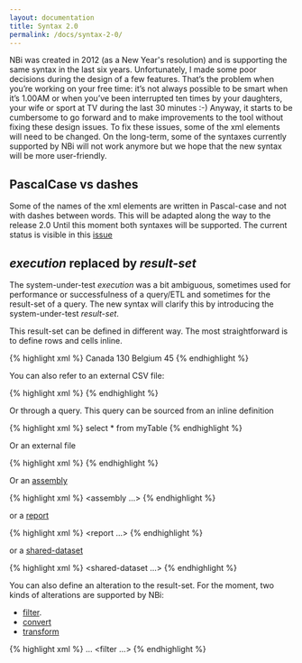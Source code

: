 ```yaml
---
layout: documentation
title: Syntax 2.0
permalink: /docs/syntax-2-0/
---
```

NBi was created in 2012 (as a New Year's resolution) and is supporting the same syntax in the last six years. Unfortunately, I made some poor decisions during the design of a few features. That’s the problem when you’re working on your free time: it’s not always possible to be smart when it’s 1.00AM or when you’ve been interrupted ten times by your daughters, your wife or sport at TV during the last 30 minutes :-) Anyway, it starts to be cumbersome to go forward and to make improvements to the tool without fixing these design issues. To fix these issues, some of the xml elements will need to be changed.  On the long-term, some of the syntaxes currently supported by NBi will not work anymore but we hope that the new syntax will be more user-friendly.

## PascalCase vs dashes

Some of the names of the xml elements are written in Pascal-case and not with dashes between words. This will be adapted along the way to the release 2.0 Until this moment both syntaxes will be supported. The current status is visible in this [issue](http://github.com/Seddryck/NBi/issues/288)

## *execution* replaced by *result-set*

The system-under-test *execution* was a bit ambiguous, sometimes used for performance or successfulness of a query/ETL and sometimes for the result-set of a query. The new syntax will clarify this by introducing the system-under-test *result-set*.

This result-set can be defined in different way. The most straightforward is to define rows and cells inline. 

{% highlight xml %}
<resultSet>
  <row>
    <cell>Canada</cell>
    <cell>130</cell>
  </row>
  <row>
    <cell>Belgium</cell>
    <cell>45</cell>
  </row>
</resultSet>
{% endhighlight %}

You can also refer to an external CSV file:

{% highlight xml %}
<resultSet file="myFile.csv"/>
{% endhighlight %}

Or through a query. This query can be sourced from an inline definition

{% highlight xml %}
<resultSet>
  <query>
    select * from myTable
  </query>
<resultSet>
{% endhighlight %}

Or an external file

{% highlight xml %}
<resultSet>
  <query file="myQuery.sql"/>
<resultSet>
{% endhighlight %}

Or an [assembly](../docs/query-assembly)

{% highlight xml %}
<resultSet>
  <query>
    <assembly ...>
  <query>
<resultSet>
{% endhighlight %}

or a [report](../docs/query-report#dataset)

{% highlight xml %}
<resultSet>
  <query>
    <report ...>
  <query>
<resultSet>
{% endhighlight %}

or a [shared-dataset](../docs/shared-dataset)

{% highlight xml %}
<resultSet>
  <query>
    <shared-dataset ...>
  <query>
<resultSet>
{% endhighlight %}

You can also define an alteration to the result-set. For the moment, two kinds of alterations are supported by NBi:

* [filter](../resultset-rows-count-advanced/#filter).
* [convert](../resultset-alterations/#converts)
* [transform](../transform-column/)

{% highlight xml %}
<resultSet>
  <query>
    ...
  <query>
  <alteration>
    <filter ...>
  </alteration>
<resultSet>
{% endhighlight %}